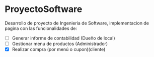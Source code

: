 # ProyectoSoftware

Desarrollo de proyecto de Ingenieria de Software, implementacion de pagina con 
las funcionalidades de:
- [ ] Generar informe de contabilidad (Dueño de local)
- [ ] Gestionar menu de productos (Administrador)
- [x] Realizar compra (por menú o cupon)(cliente)
